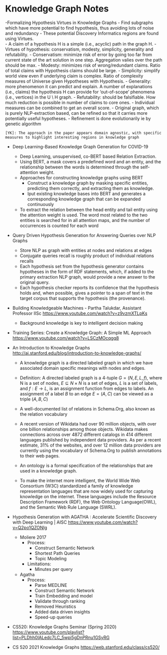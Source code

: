 # Knowledge Graph Notes

-Formalizing Hypothesis Virtues in Knowledge Graphs
	- Find subgraphs which have more potential to find hypothesis, thus avoiding lots of noise and redundancy
	- These potential Discovery Informatics regions are found using Virtues.		
	-  A claim of a hypothesis H is a simple (i.e., acyclic) path in the
graph H.
	- Virtues of hypothesis: conservatism, modesty, simplicity, generality and refutability.
			- Conservatism: minimize risk of error by going too far from current state of the art solution in one step. Aggregation valies over the path should be max.
			- Modesty: minimizes risk of wrong/redundant claims. Ratio of total claims with Hypothesis claims should be large.
			- Simplicity: simplify world view even if underlying claim is complex. Ratio of complexity measures of Universe given Hypotheses with Hypothesis.
			- Generality: more phenomenon it can predict and explain. A number of explanations (i.e., claims) the hypothesis H can provide for ‘out-of-scope’ phenomena (i.e., vertices) in the
U \ H graph.
			- Refutability: should be falsifiable. How much reduction is possible in number of claims to core ones.
		- Individual measures can be combined to get an overall score.
	- Original graph, which is purely NLP-extraction based, can be refined so that it carries more potentially useful hypotheses.
	- Refinement is done evolutionarily ie by genetic algorithm
	
	[YK]: The approach in the paper appears domain agnostic, with specific measures to highlight interesting regions in knowledge graph
	
- Deep Learning-Based Knowledge Graph Generation for COVID-19
	- Deep Learning, unsupervised, co-BERT based Relation Extraction.
	- Using BERT, a mask covers a predefined word and an entity, and the relationship between the words is determined through the self-attention weight. 
	- Approaches for constructing knowledge graphs using BERT
		- Construct a knowledge graph by masking specific entities, predicting them correctly, and extracting them as knowledge.
		- Iput existing knowledge bases into BERT and generates a corresponding knowledge graph that can be expanded continuously
	- To extract the relation between the head entity and tail entity using the attention weight is used. The word most related to the two entities is searched for in all attention maps, and the number
of occurrences is counted for each word
	
	
- Query Driven Hypothesis Generation for Answering Queries over NLP Graphs
	- Store NLP as graph with entities at nodes and relations at edges
	- Conjugate	queries recall is roughly product of individual relations recalls
	- Each hypothesis set from the hypothesis generator contains hypotheses in the form of RDF statements, which, if added to the primary extraction NLP graph, would provide a new answer to the original query. 
	-  Each hypothesis checker reports its confidence that the hypothesis holds and, when possible, gives a pointer to a span of text in the target corpus that supports the hypothesis (the provenance).
	
- Building Knowledgeable Machines - Partha Talukdar, Assistant Professor IISc https://www.youtube.com/watch?v=z9vzmXTLpKs
	- Background knowledge is key to intelligent decision making

- Training Series: Create a Knowledge Graph: A Simple ML Approach https://www.youtube.com/watch?v=LSCzMOcqgq8
	
- An Introduction to Knowledge Graphs http://ai.stanford.edu/blog/introduction-to-knowledge-graphs/

	- A knowledge graph is a directed labeled graph in which we have associated domain specific meanings with nodes and edges.

	- Definition:  A directed labeled graph is a 4-tuple $G = (N, E, L, f)$, where N is a set of nodes, $E \subseteq N \times N$ is a set of edges, $L$ is a set of labels, and $f: E \rightarrow  L$, is an assignment function from edges to labels. An assignment of a label $B$ to an edge $E=(A,C)$ can be viewed as a triple $(A, B, C)$

	- A well-documented list of relations in Schema.Org, also known as the relation vocabulary

	- A recent version of Wikidata had over 90 million objects, with over one billion relationships among those objects. Wikidata makes connections across over 4872 different catalogs in 414 different languages published by independent data providers. As per a recent estimate, 31% of the websites, and over 12 million data providers are currently using the vocabulary of Schema.Org to publish annotations to their web pages.

	- An ontology is a formal specification of the relationships that are used in a knowledge graph.
	
	- To make the internet more intelligent, the World Wide Web Consortium (W3C) standardized a family of knowledge representation languages that are now widely used for capturing knowledge on the internet. These languages include the Resource Description Framework (RDF), the Web Ontology Language(OWL), and the Semantic Web Rule Language (SWRL).
 
- Hypothesis Generation with AGATHA : Accelerate Scientific Discovery with Deep Learning | AISC https://www.youtube.com/watch?v=Q2po1QZONIg
	- Moliere 2017
		- Process:
			- Construct Semantic Network
			- Shortest Path Queries
			- Topic Modeling
		- Limitations:
			- Minutes per query
	- Agatha
		- Process:
			- Parse MEDLINE
			- Construct Semantic Network
			- Train Embedding and model
			- Validate through ranking
			- Removed Heuristics
			- Added data driven insights
			- Speed-up queries
		
- CS520: Knowledge Graphs Seminar (Spring 2020) https://www.youtube.com/playlist?list=PLDhh0lALedc7LC_5wpi5gDnPRnu1GSyRG

- CS 520 2021 Knowledge Graphs https://web.stanford.edu/class/cs520/